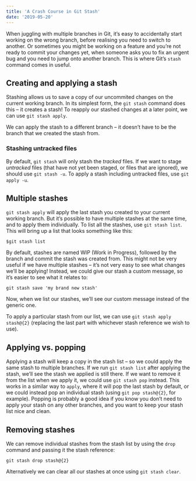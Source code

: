 ```yaml
---
title: 'A Crash Course in Git Stash'
date: '2019-05-20'
---
```


When juggling with multiple branches in Git, it’s easy to accidentally start working on the wrong branch, before realising you need to switch to another. Or sometimes you might be working on a feature and you’re not ready to commit your changes yet, when someone asks you to fix an urgent bug and you need to jump onto another branch. This is where Git’s `stash` command comes in useful.

## Creating and applying a stash

Stashing allows us to save a copy of our uncommited changes on the current working branch. In its simplest form, the `git stash` command does this – it creates a stash! To reapply our stashed changes at a later point, we can use `git stash apply`.

We can apply the stash to a different branch – it doesn’t have to be the branch that we created the stash from.

### Stashing untracked files

By default, `git stash` will only stash the _tracked_ files. If we want to stage _untracked_ files (that have not yet been staged, or files that are ignored), we should use `git stash -u`. To apply a stash including untracked files, use <!--**CHECK** --> `git apply -u`.

## Multiple stashes

`git stash apply` will apply the last stash you created to your current working branch. But it’s possible to have multiple stashes at the same time, and to apply them individually. To list all the stashes, use `git stash list`. This will bring up a list that looks something like this:

```
$git stash list
```

By default, stashes are named WIP (Work in Progress), followed by the branch and commit the stash was created from. This might not be very useful if we have multiple stashes – it’s not very easy to see what changes we’ll be applying! Instead, we could give our stash a custom message, so it’s easier to see what it relates to:

```
git stash save 'my brand new stash'
```

Now, when we list our stashes, we’ll see our custom message instead of the generic one.

To apply a particular stash from our list, we can use `git stash apply stash@{2}` (replacing the last part with whichever stash reference we wish to use).

## Applying vs. popping

Applying a stash will keep a copy in the stash list – so we could apply the same stash to multiple branches. If we run `git stash list` after applying the stash, we’ll see the stash we applied is still there. If we want to remove it from the list when we apply it, we could use `git stash pop` instead. This works in a similar way to `apply`, where it will pop the last stash by default, or we could instead pop an individual stash (using `git pop stash@{2}`, for example). Popping is probably a good idea if you know you don’t need to apply your stash on any other branches, and you want to keep your stash list nice and clean.

## Removing stashes

We can remove individual stashes from the stash list by using the `drop` command and passing it the stash reference:

```
git stash drop stash@{2}
```

Alternatively we can clear all our stashes at once using `git stash clear`.
